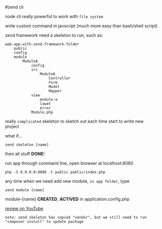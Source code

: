 #zend cli

node cli really powerful to work with `file system`

write custom command in javscript (much more easy than bash/shell script)

zend framework need a skeleton to run, such as:
    
    web-app-with-zend-framework-folder
        public
        config
        module
            ModuleA
                config
                src
                    ModuleA
                        Controller
                        Form
                        Model
                        Mapper
                view
                    module-a
                    lawet
                    error
                Module.php
really `complicated` skeleton to sketch out each time start to write new project

what if...

    zend skeleton [name]
then all stuff __DONE__!

run app through command line, open browser at localhost:8080

    php -S 0.0.0.0:8080 -t public public/index.php

any time when we need add new module, `in app folder`, type

    zend module [name]
module-[name] __CREATED__, __ACTIVED__ in application.config.php

[review on YouTube](https://www.youtube.com/watch?v=xUnH0qgbiZ4)

    note: zend skeleton has copied "vendor", but we still need to run "composer install" to update package




                

